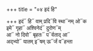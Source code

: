 +++
title = "०४ इदं हि"

+++
इदं᳓ हि᳓ वाम् प्रदि᳓वि स्था᳓नम् ओ᳓क  
इमे᳓ गृहा᳓ अश्विनेदं᳓ दुरोण᳓म्  
आ᳓ नो दिवो᳓ बृहतः᳓ प᳓र्वताद् आ᳓  
अद्भ्यो᳓ यातम् इ᳓षम् ऊ᳓र्जं व᳓हन्ता